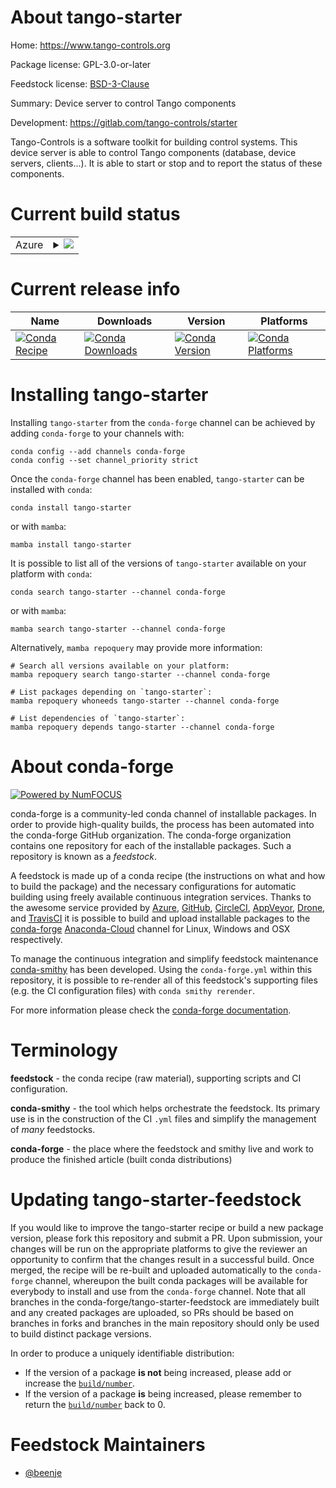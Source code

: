 About tango-starter
===================

Home: https://www.tango-controls.org

Package license: GPL-3.0-or-later

Feedstock license: [BSD-3-Clause](https://github.com/conda-forge/tango-starter-feedstock/blob/main/LICENSE.txt)

Summary: Device server to control Tango components

Development: https://gitlab.com/tango-controls/starter

Tango-Controls is a software toolkit for building control systems.
This device server is able to control Tango components (database, device servers, clients...).
It is able to start or stop and to report the status of these components.


Current build status
====================


<table>
    
  <tr>
    <td>Azure</td>
    <td>
      <details>
        <summary>
          <a href="https://dev.azure.com/conda-forge/feedstock-builds/_build/latest?definitionId=14197&branchName=main">
            <img src="https://dev.azure.com/conda-forge/feedstock-builds/_apis/build/status/tango-starter-feedstock?branchName=main">
          </a>
        </summary>
        <table>
          <thead><tr><th>Variant</th><th>Status</th></tr></thead>
          <tbody><tr>
              <td>linux_64</td>
              <td>
                <a href="https://dev.azure.com/conda-forge/feedstock-builds/_build/latest?definitionId=14197&branchName=main">
                  <img src="https://dev.azure.com/conda-forge/feedstock-builds/_apis/build/status/tango-starter-feedstock?branchName=main&jobName=linux&configuration=linux_64_" alt="variant">
                </a>
              </td>
            </tr>
          </tbody>
        </table>
      </details>
    </td>
  </tr>
</table>

Current release info
====================

| Name | Downloads | Version | Platforms |
| --- | --- | --- | --- |
| [![Conda Recipe](https://img.shields.io/badge/recipe-tango--starter-green.svg)](https://anaconda.org/conda-forge/tango-starter) | [![Conda Downloads](https://img.shields.io/conda/dn/conda-forge/tango-starter.svg)](https://anaconda.org/conda-forge/tango-starter) | [![Conda Version](https://img.shields.io/conda/vn/conda-forge/tango-starter.svg)](https://anaconda.org/conda-forge/tango-starter) | [![Conda Platforms](https://img.shields.io/conda/pn/conda-forge/tango-starter.svg)](https://anaconda.org/conda-forge/tango-starter) |

Installing tango-starter
========================

Installing `tango-starter` from the `conda-forge` channel can be achieved by adding `conda-forge` to your channels with:

```
conda config --add channels conda-forge
conda config --set channel_priority strict
```

Once the `conda-forge` channel has been enabled, `tango-starter` can be installed with `conda`:

```
conda install tango-starter
```

or with `mamba`:

```
mamba install tango-starter
```

It is possible to list all of the versions of `tango-starter` available on your platform with `conda`:

```
conda search tango-starter --channel conda-forge
```

or with `mamba`:

```
mamba search tango-starter --channel conda-forge
```

Alternatively, `mamba repoquery` may provide more information:

```
# Search all versions available on your platform:
mamba repoquery search tango-starter --channel conda-forge

# List packages depending on `tango-starter`:
mamba repoquery whoneeds tango-starter --channel conda-forge

# List dependencies of `tango-starter`:
mamba repoquery depends tango-starter --channel conda-forge
```


About conda-forge
=================

[![Powered by
NumFOCUS](https://img.shields.io/badge/powered%20by-NumFOCUS-orange.svg?style=flat&colorA=E1523D&colorB=007D8A)](https://numfocus.org)

conda-forge is a community-led conda channel of installable packages.
In order to provide high-quality builds, the process has been automated into the
conda-forge GitHub organization. The conda-forge organization contains one repository
for each of the installable packages. Such a repository is known as a *feedstock*.

A feedstock is made up of a conda recipe (the instructions on what and how to build
the package) and the necessary configurations for automatic building using freely
available continuous integration services. Thanks to the awesome service provided by
[Azure](https://azure.microsoft.com/en-us/services/devops/), [GitHub](https://github.com/),
[CircleCI](https://circleci.com/), [AppVeyor](https://www.appveyor.com/),
[Drone](https://cloud.drone.io/welcome), and [TravisCI](https://travis-ci.com/)
it is possible to build and upload installable packages to the
[conda-forge](https://anaconda.org/conda-forge) [Anaconda-Cloud](https://anaconda.org/)
channel for Linux, Windows and OSX respectively.

To manage the continuous integration and simplify feedstock maintenance
[conda-smithy](https://github.com/conda-forge/conda-smithy) has been developed.
Using the ``conda-forge.yml`` within this repository, it is possible to re-render all of
this feedstock's supporting files (e.g. the CI configuration files) with ``conda smithy rerender``.

For more information please check the [conda-forge documentation](https://conda-forge.org/docs/).

Terminology
===========

**feedstock** - the conda recipe (raw material), supporting scripts and CI configuration.

**conda-smithy** - the tool which helps orchestrate the feedstock.
                   Its primary use is in the construction of the CI ``.yml`` files
                   and simplify the management of *many* feedstocks.

**conda-forge** - the place where the feedstock and smithy live and work to
                  produce the finished article (built conda distributions)


Updating tango-starter-feedstock
================================

If you would like to improve the tango-starter recipe or build a new
package version, please fork this repository and submit a PR. Upon submission,
your changes will be run on the appropriate platforms to give the reviewer an
opportunity to confirm that the changes result in a successful build. Once
merged, the recipe will be re-built and uploaded automatically to the
`conda-forge` channel, whereupon the built conda packages will be available for
everybody to install and use from the `conda-forge` channel.
Note that all branches in the conda-forge/tango-starter-feedstock are
immediately built and any created packages are uploaded, so PRs should be based
on branches in forks and branches in the main repository should only be used to
build distinct package versions.

In order to produce a uniquely identifiable distribution:
 * If the version of a package **is not** being increased, please add or increase
   the [``build/number``](https://docs.conda.io/projects/conda-build/en/latest/resources/define-metadata.html#build-number-and-string).
 * If the version of a package **is** being increased, please remember to return
   the [``build/number``](https://docs.conda.io/projects/conda-build/en/latest/resources/define-metadata.html#build-number-and-string)
   back to 0.

Feedstock Maintainers
=====================

* [@beenje](https://github.com/beenje/)

